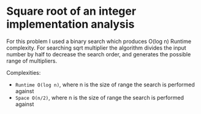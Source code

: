 
# Square root of an integer implementation analysis

For this problem I used a binary search which produces O(log n) Runtime complexity. For searching sqrt multiplier the algorithm
divides the input number by half to decrease the search order, and generates the possible range of multipliers.

Complexities:
* `Runtime O(log n)`, where n is the size of range the search is performed against
* `Space O(n/2)`, where n is the size of range the search is performed against

